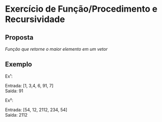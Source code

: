 # Exercício de Função/Procedimento e Recursividade

## Proposta
*Função que retorne o maior elemento em um vetor*

## Exemplo
<p>Ex¹:</p>
Entrada: [1, 3,4, 6, 91, 7]<br>
Saída: 91
<br>
<p>Ex²:</p>
Entrada: [54, 12, 2112, 234, 54]<br>
Saída: 2112